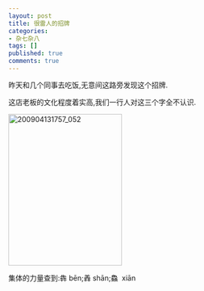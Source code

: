 ```yaml
---
layout: post
title: 很雷人的招牌
categories:
- 杂七杂八
tags: []
published: true
comments: true
---
```

<p>昨天和几个同事去吃饭,无意间这路旁发现这个招牌.</p>

<p>这店老板的文化程度着实高,我们一行人对这三个字全不认识.</p>

<p><img class="alignnone size-medium wp-image-442" title="200904131757_052" src="http://www.fireyang.com/blog/wp-content/uploads/2009/04/200904131757_052-225x300.jpg" alt="200904131757_052" width="225" height="300" /></p>

<p>集体的力量查到:犇 bēn;羴 shān;鱻  xiān</p>
